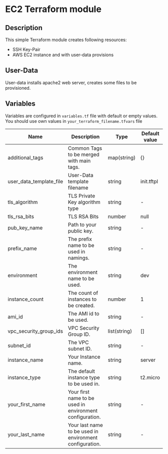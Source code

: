 # EC2 Terraform module

## Description

This simple Terraform module creates following resources:
- SSH Key-Pair
- AWS EC2 instance and with user-data provisions

## User-Data
User-data installs apache2 web server, creates some files to be provisioned.

## Variables
Variables are configured in `variables.tf` file with default or empty values. You should use own values in `your_terraform_filename.tfvars` file

| Name | Description | Type | Default value |
|-|-|-|-|
| additional_tags | Common Tags to be merged with main tags. | map(string) | {} |
| user_data_template_file | User-Data template filename | string | init.tftpl |
| tls_algorithm | TLS Private Key algorithm type | string |-|
| tls_rsa_bits | TLS RSA Bits | number | null |
| pub_key_name | Path to your public key. | string |-|
| prefix_name | The prefix name to be used in namings. | string |-|
| environment | The environment name to be used. | string | dev |
| instance_count | The count of instances to be created. | number | 1 |
| ami_id | The AMI id to be used. | string |-|
| vpc_security_group_ids | VPC Security Group ID. | list(string) | [] |
| subnet_id | The VPC subnet ID. | string |-|
| instance_name | Your Instance name. | string | server |
| instance_type | The default instance type to be used in. | string | t2.micro |
| your_first_name | Your first name to be used in environment configuration. | string |-|
| your_last_name | Your last name to be used in environment configuration. | string |-|